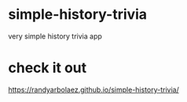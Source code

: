 # simple-history-trivia
very simple history trivia app 
# check it out 
https://randyarbolaez.github.io/simple-history-trivia/  
